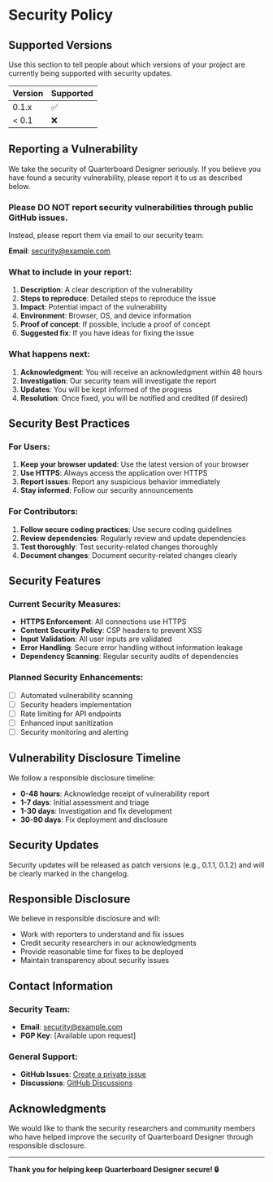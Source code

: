 # Security Policy

## Supported Versions

Use this section to tell people about which versions of your project are currently being supported with security updates.

| Version | Supported          |
| ------- | ------------------ |
| 0.1.x   | :white_check_mark: |
| < 0.1   | :x:                |

## Reporting a Vulnerability

We take the security of Quarterboard Designer seriously. If you believe you have found a security vulnerability, please report it to us as described below.

### **Please DO NOT report security vulnerabilities through public GitHub issues.**

Instead, please report them via email to our security team:

**Email**: [security@example.com](mailto:security@example.com)

### **What to include in your report:**

1. **Description**: A clear description of the vulnerability
2. **Steps to reproduce**: Detailed steps to reproduce the issue
3. **Impact**: Potential impact of the vulnerability
4. **Environment**: Browser, OS, and device information
5. **Proof of concept**: If possible, include a proof of concept
6. **Suggested fix**: If you have ideas for fixing the issue

### **What happens next:**

1. **Acknowledgment**: You will receive an acknowledgment within 48 hours
2. **Investigation**: Our security team will investigate the report
3. **Updates**: You will be kept informed of the progress
4. **Resolution**: Once fixed, you will be notified and credited (if desired)

## Security Best Practices

### **For Users:**

1. **Keep your browser updated**: Use the latest version of your browser
2. **Use HTTPS**: Always access the application over HTTPS
3. **Report issues**: Report any suspicious behavior immediately
4. **Stay informed**: Follow our security announcements

### **For Contributors:**

1. **Follow secure coding practices**: Use secure coding guidelines
2. **Review dependencies**: Regularly review and update dependencies
3. **Test thoroughly**: Test security-related changes thoroughly
4. **Document changes**: Document security-related changes clearly

## Security Features

### **Current Security Measures:**

- **HTTPS Enforcement**: All connections use HTTPS
- **Content Security Policy**: CSP headers to prevent XSS
- **Input Validation**: All user inputs are validated
- **Error Handling**: Secure error handling without information leakage
- **Dependency Scanning**: Regular security audits of dependencies

### **Planned Security Enhancements:**

- [ ] Automated vulnerability scanning
- [ ] Security headers implementation
- [ ] Rate limiting for API endpoints
- [ ] Enhanced input sanitization
- [ ] Security monitoring and alerting

## Vulnerability Disclosure Timeline

We follow a responsible disclosure timeline:

- **0-48 hours**: Acknowledge receipt of vulnerability report
- **1-7 days**: Initial assessment and triage
- **1-30 days**: Investigation and fix development
- **30-90 days**: Fix deployment and disclosure

## Security Updates

Security updates will be released as patch versions (e.g., 0.1.1, 0.1.2) and will be clearly marked in the changelog.

## Responsible Disclosure

We believe in responsible disclosure and will:

- Work with reporters to understand and fix issues
- Credit security researchers in our acknowledgments
- Provide reasonable time for fixes to be deployed
- Maintain transparency about security issues

## Contact Information

### **Security Team:**
- **Email**: [security@example.com](mailto:security@example.com)
- **PGP Key**: [Available upon request]

### **General Support:**
- **GitHub Issues**: [Create a private issue](https://github.com/yourusername/quarterboard-designer/issues)
- **Discussions**: [GitHub Discussions](https://github.com/yourusername/quarterboard-designer/discussions)

## Acknowledgments

We would like to thank the security researchers and community members who have helped improve the security of Quarterboard Designer through responsible disclosure.

---

**Thank you for helping keep Quarterboard Designer secure! 🔒** 